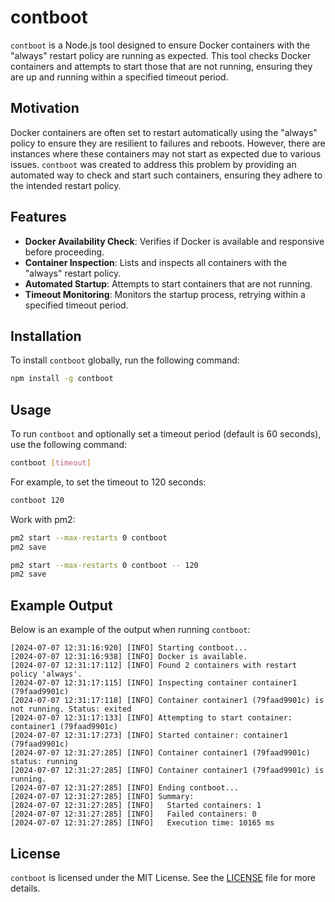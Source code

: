 
# contboot

`contboot` is a Node.js tool designed to ensure Docker containers with the "always" restart policy are running as expected. This tool checks Docker containers and attempts to start those that are not running, ensuring they are up and running within a specified timeout period.

## Motivation

Docker containers are often set to restart automatically using the "always" policy to ensure they are resilient to failures and reboots. However, there are instances where these containers may not start as expected due to various issues. `contboot` was created to address this problem by providing an automated way to check and start such containers, ensuring they adhere to the intended restart policy.

## Features

- **Docker Availability Check**: Verifies if Docker is available and responsive before proceeding.
- **Container Inspection**: Lists and inspects all containers with the "always" restart policy.
- **Automated Startup**: Attempts to start containers that are not running.
- **Timeout Monitoring**: Monitors the startup process, retrying within a specified timeout period.

## Installation

To install `contboot` globally, run the following command:

```sh
npm install -g contboot
```

## Usage

To run `contboot` and optionally set a timeout period (default is 60 seconds), use the following command:

```sh
contboot [timeout]
```

For example, to set the timeout to 120 seconds:

```sh
contboot 120
```

Work with pm2:

```sh
pm2 start --max-restarts 0 contboot 
pm2 save
```

```sh
pm2 start --max-restarts 0 contboot -- 120
pm2 save
```

## Example Output

Below is an example of the output when running `contboot`:

```plaintext
[2024-07-07 12:31:16:920] [INFO] Starting contboot...
[2024-07-07 12:31:16:938] [INFO] Docker is available.
[2024-07-07 12:31:17:112] [INFO] Found 2 containers with restart policy 'always'.
[2024-07-07 12:31:17:115] [INFO] Inspecting container container1 (79faad9901c)
[2024-07-07 12:31:17:118] [INFO] Container container1 (79faad9901c) is not running. Status: exited
[2024-07-07 12:31:17:133] [INFO] Attempting to start container: container1 (79faad9901c)
[2024-07-07 12:31:17:273] [INFO] Started container: container1 (79faad9901c)
[2024-07-07 12:31:27:285] [INFO] Container container1 (79faad9901c) status: running
[2024-07-07 12:31:27:285] [INFO] Container container1 (79faad9901c) is running.
[2024-07-07 12:31:27:285] [INFO] Ending contboot...
[2024-07-07 12:31:27:285] [INFO] Summary:
[2024-07-07 12:31:27:285] [INFO]   Started containers: 1
[2024-07-07 12:31:27:285] [INFO]   Failed containers: 0
[2024-07-07 12:31:27:285] [INFO]   Execution time: 10165 ms
```

## License

`contboot` is licensed under the MIT License. See the [LICENSE](./LICENSE) file for more details.
